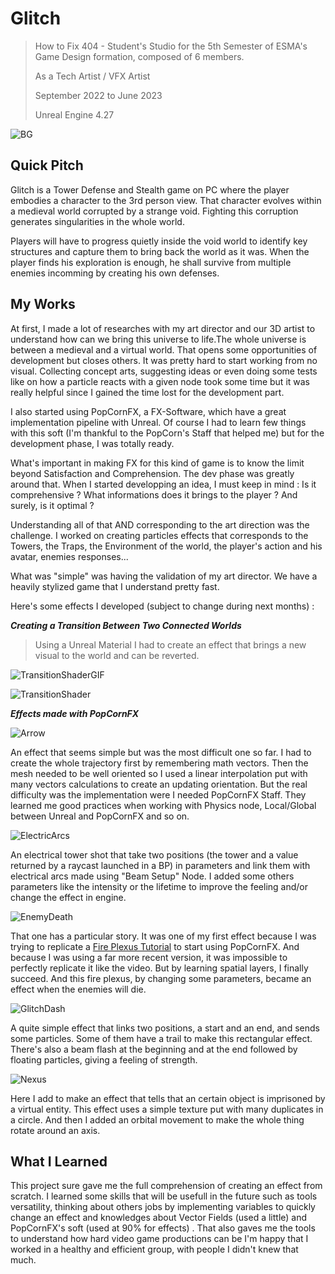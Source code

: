 # Glitch

> How to Fix 404 - Student's Studio for the 5th Semester of ESMA's Game Design formation, composed of 6 members.
> 
> As a Tech Artist / VFX Artist
> 
> September 2022 to June 2023
> 
> Unreal Engine 4.27

![BG](https://github.com/MatthieuAUBERT/MatthieuAUBERT.github.io/blob/main/Projects/SchoolProjects/Glitch/Images/BG_Glitch_2.png)

## Quick Pitch

Glitch is a Tower Defense and Stealth game on PC where the player embodies a character to the 3rd person view. That character evolves within a medieval world corrupted by a strange void.
Fighting this corruption generates singularities in the whole world.

Players will have to progress quietly inside the void world to identify key structures and capture them to bring back the world as it was. When the player finds his exploration is enough, he shall survive from multiple enemies incomming by creating his own defenses.

## My Works

At first, I made a lot of researches with my art director and our 3D artist to understand how can we bring this universe to life.The whole universe is between a medieval and a virtual world. That opens some opportunities of development but closes others.
It was pretty hard to start working from no visual. Collecting concept arts, suggesting ideas or even doing some tests like on how a particle reacts with a given node took some time but it was really helpful since I gained the time lost for the development part.

I also started using PopCornFX, a FX-Software, which have a great implementation pipeline with Unreal. Of course I had to learn few things with this soft (I'm thankful to the PopCorn's Staff that helped me) but for the development phase, I was totally ready.

What's important in making FX for this kind of game is to know the limit beyond Satisfaction and Comprehension. The dev phase was greatly around that. When I started developping an idea, I must keep in mind : Is it comprehensive ? What informations does it brings to the player ? And surely, is it optimal ?

Understanding all of that AND corresponding to the art direction was the challenge. I worked on creating particles effects that corresponds to the Towers, the Traps, the Environment of the world, the player's action and his avatar, enemies responses...

What was "simple" was having the validation of my art director. We have a heavily stylized game that I understand pretty fast. 

Here's some effects I developed (subject to change during next months) :

***Creating a Transition Between Two Connected Worlds***
> Using a Unreal Material I had to create an effect that brings a new visual to the world and can be reverted.

![TransitionShaderGIF](https://github.com/MatthieuAUBERT/MatthieuAUBERT.github.io/blob/main/Projects/SchoolProjects/Glitch/Images/TransitionBetweenWorlds.gif)

![TransitionShader](https://github.com/MatthieuAUBERT/MatthieuAUBERT.github.io/blob/main/Projects/SchoolProjects/Glitch/Images/NodalUnreal.png)

***Effects made with PopCornFX***

![Arrow](https://github.com/MatthieuAUBERT/MatthieuAUBERT.github.io/blob/main/Projects/SchoolProjects/Glitch/Images/ArrowTrajectory.gif)

An effect that seems simple but was the most difficult one so far. I had to create the whole trajectory first by remembering math vectors. Then the mesh needed to be well oriented so I used a linear interpolation put with many vectors calculations to create an updating orientation. But the real difficulty was the implementation were I needed PopCornFX Staff. They learned me good practices when working with Physics node, Local/Global between Unreal and PopCornFX and so on.

![ElectricArcs](https://github.com/MatthieuAUBERT/MatthieuAUBERT.github.io/blob/main/Projects/SchoolProjects/Glitch/Images/TowerElectricShot.gif)

An electrical tower shot that take two positions (the tower and a value returned by a raycast launched in a BP) in parameters and link them with electrical arcs made using "Beam Setup" Node. I added some others parameters like the intensity or the lifetime to improve the feeling and/or change the effect in engine.

![EnemyDeath](https://github.com/MatthieuAUBERT/MatthieuAUBERT.github.io/blob/main/Projects/SchoolProjects/Glitch/Images/EnemyDeath.gif)

That one has a particular story. It was one of my first effect because I was trying to replicate a [Fire Plexus Tutorial](https://www.youtube.com/watch?v=vYom8JftGr0) to start using PopCornFX. And because I was using a far more recent version, it was impossible to perfectly replicate it like the video. But by learning spatial layers, I finally succeed. And this fire plexus, by changing some parameters, became an effect when the enemies will die.

![GlitchDash](https://github.com/MatthieuAUBERT/MatthieuAUBERT.github.io/blob/main/Projects/SchoolProjects/Glitch/Images/GlitchDash.gif)

A quite simple effect that links two positions, a start and an end, and sends some particles. Some of them have a trail to make this rectangular effect. There's also a beam flash at the beginning and at the end followed by floating particles, giving a feeling of strength.

![Nexus](https://github.com/MatthieuAUBERT/MatthieuAUBERT.github.io/blob/main/Projects/SchoolProjects/Glitch/Images/ChainedNexus.gif)

Here I add to make an effect that tells that an certain object is imprisoned by a virtual entity. This effect uses a simple texture put with many duplicates in a circle. And then I added an orbital movement to make the whole thing rotate around an axis.


## What I Learned

This project sure gave me the full comprehension of creating an effect from scratch. I learned some skills that will be usefull in the future such as tools versatility, thinking about others jobs by implementing variables to quickly change an effect and knowledges about Vector Fields (used a little) and PopCornFX's soft (used at 90% for effects) . That also gaves me the tools to understand how hard video game productions can be I'm happy that I worked in a healthy and efficient group, with people I didn't knew that much.

